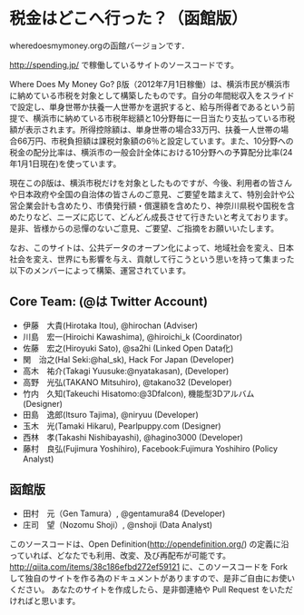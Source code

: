 # 税金はどこへ行った？（函館版）

wheredoesmymoney.orgの函館バージョンです．

http://spending.jp/ で稼働しているサイトのソースコードです。

Where Does My Money Go? β版（2012年7月1日稼働）は、横浜市民が横浜市に納めている市税を対象として構築したものです。自分の年間総収入をスライドで設定し、単身世帯か扶養一人世帯かを選択すると、給与所得者であるという前提で、横浜市に納めている市税年総額と10分野毎に一日当たり支払っている市税額が表示されます。所得控除額は、単身世帯の場合33万円、扶養一人世帯の場合66万円、市税負担額は課税対象額の6％と設定しています。また、10分野への税金の配分比率は、横浜市の一般会計全体における10分野への予算配分比率(24年1月1日現在)を使っています。

現在このβ版は、横浜市税だけを対象としたものですが、今後、利用者の皆さんや日本政府や全国の自治体の皆さんのご意見、ご要望を踏まえて、特別会計や公営企業会計も含めたり、市債発行額・償還額を含めたり、神奈川県税や国税を含めたりなど、ニーズに応じて、どんどん成長させて行きたいと考えております。是非、皆様からの忌憚のないご意見、ご要望、ご指摘をお願いいたします。

なお、このサイトは、公共データのオープン化によって、地域社会を変え、日本社会を変え、世界にも影響を与え、貢献して行こうという思いを持って集まった以下のメンバーによって構築、運営されています。


## Core Team: (@は Twitter Account)

- 伊藤　大貴(Hirotaka Itou), @hirochan (Adviser)
- 川島　宏一(Hiroichi Kawashima), @hiroichi_k (Coordinator)
- 佐藤　宏之(Hiroyuki Sato), @sa2hi (Linked Open Data化)
- 関　治之(Hal Seki:@hal_sk), Hack For Japan (Developer)
- 高木　祐介(Takagi Yuusuke:@nyatakasan), (Developer)
- 高野　光弘(TAKANO Mitsuhiro), @takano32 (Developer)
- 竹内　久知(Takeuchi Hisatomo:@3Dfalcon), 機能型3Dアルバム (Designer)
- 田島　逸郎(Itsuro Tajima), @niryuu (Developer)
- 玉木　光(Tamaki Hikaru), Pearlpuppy.com (Designer)
- 西林　孝(Takashi Nishibayashi), @hagino3000 (Developer)
- 藤村　良弘(Fujimura Yoshihiro), Facebook:Fujimura Yoshihiro (Policy Analyst)

## 函館版
- 田村　元（Gen Tamura）, @gentamura84 (Developer)
- 庄司　望（Nozomu Shoji）, @nshoji (Data Analyst)

このソースコードは、Open Definition(http://opendefinition.org/) の定義に沿っていれば、どなたでも利用、改変、及び再配布が可能です。
http://qiita.com/items/38c186efbd272ef59121
に、このソースコードを Fork して独自のサイトを作る為のドキュメントがありますので、是非ご自由にお使いください。
あなたのサイトを作成したら、是非御連絡や Pull Request をいただければと思います。
